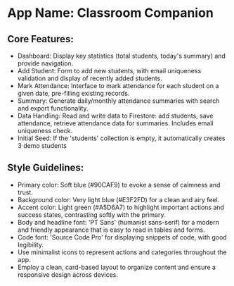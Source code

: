 # **App Name**: Classroom Companion

## Core Features:

- Dashboard: Display key statistics (total students, today's summary) and provide navigation.
- Add Student: Form to add new students, with email uniqueness validation and display of recently added students.
- Mark Attendance: Interface to mark attendance for each student on a given date, pre-filling existing records.
- Summary: Generate daily/monthly attendance summaries with search and export functionality.
- Data Handling: Read and write data to Firestore: add students, save attendance, retrieve attendance data for summaries. Includes email uniqueness check.
- Initial Seed: If the 'students' collection is empty, it automatically creates 3 demo students

## Style Guidelines:

- Primary color: Soft blue (#90CAF9) to evoke a sense of calmness and trust.
- Background color: Very light blue (#E3F2FD) for a clean and airy feel.
- Accent color: Light green (#A5D6A7) to highlight important actions and success states, contrasting softly with the primary.
- Body and headline font: 'PT Sans' (humanist sans-serif) for a modern and friendly appearance that is easy to read in tables and forms.
- Code font: 'Source Code Pro' for displaying snippets of code, with good legibility.
- Use minimalist icons to represent actions and categories throughout the app.
- Employ a clean, card-based layout to organize content and ensure a responsive design across devices.